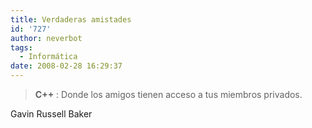 ```yaml
---
title: Verdaderas amistades
id: '727'
author: neverbot
tags:
  - Informática
date: 2008-02-28 16:29:37
---
```


> **C++** : Donde los amigos tienen acceso a tus miembros privados.

Gavin Russell Baker